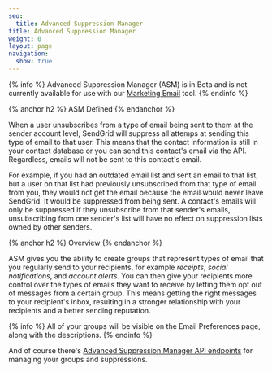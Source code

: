 ```yaml
---
seo:
  title: Advanced Suppression Manager
title: Advanced Suppression Manager
weight: 0
layout: page
navigation:
  show: true
---
```


{% info %}
Advanced Suppression Manager (ASM) is in Beta and is not currently available for use with our [Marketing Email]({{root_url}}/Marketing_Emails/index.html) tool.
{% endinfo %}

{% anchor h2 %}
ASM Defined
{% endanchor %}

When a user unsubscribes from a type of email being sent to them at the sender account level, SendGrid will suppress all attemps at sending this type of email to that user. This means that the contact information
is still in your contact database or you can send this contact's email via the API. Regardless, emails will not be sent to this contact's email.

For example, if you had an outdated email list and sent an email to that list, but a user on that list had previously unsubscribed from that type of email from you, they would not get the email because the email
would never leave SendGrid. It would be suppressed from being sent. A contact's emails will only be suppressed if they unsubscribe from that sender's emails, unsubscribing from one sender's list will have no effect
on suppression lists owned by other senders.

{% anchor h2 %}
Overview
{% endanchor %}

ASM gives you the ability to create
groups that represent types of email that you regularly send to your
recipients, for example _receipts_, _social notifications_, and _account
alerts_. You can then give your recipients more control over the types of
emails they want to receive by letting them opt out of messages from a
certain group. This means getting the right messages to your recipient's inbox, resulting in a stronger relationship with your recipients and a better sending reputation.

{% info %}
All of your groups will be visible on the Email Preferences page, along
with the descriptions.
{% endinfo %}

And of course there's [Advanced Suppression Manager API endpoints]({{root_url}}/API_Reference/Web_API_v3/Advanced_Suppression_Manager/index.html) for managing your groups and suppressions.


